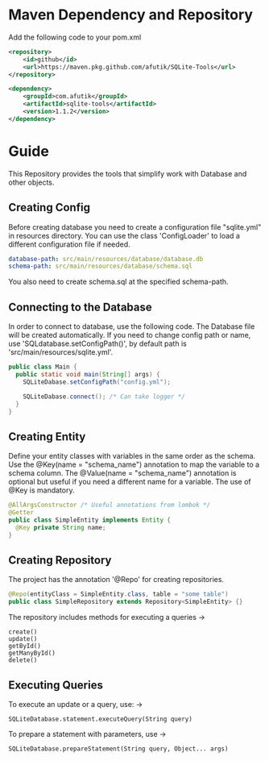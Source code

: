 # Maven Dependency and Repository
Add the following code to your pom.xml
```xml
<repository>
    <id>github</id>
    <url>https://maven.pkg.github.com/afutik/SQLite-Tools</url>
</repository>
```
```xml
<dependency>
    <groupId>com.afutik</groupId>
    <artifactId>sqlite-tools</artifactId>
    <version>1.1.2</version>
</dependency>
```

# Guide
This Repository provides the tools that simplify work with Database and other objects. 
## Creating Config
Before creating database you need to create a configuration file "sqlite.yml" in resources directory. You can use the class 'ConfigLoader' to load a different configuration file if needed.
```yml
database-path: src/main/resources/database/database.db
schema-path: src/main/resources/database/schema.sql
```
You also need to create schema.sql at the specified schema-path.

## Connecting to the Database
In order to connect to database, use the following code. The Database file will be created automatically.
If you need to change config path or name, use 'SQLdatabase.setConfigPath()', by default path is 'src/main/resources/sqlite.yml'.
```java
public class Main {
  public static void main(String[] args) {
    SQLiteDabase.setConfigPath("config.yml");

    SQLiteDabase.connect(); /* Can take logger */
  }
}
```

## Creating Entity
Define your entity classes with variables in the same order as the schema. Use the @Key(name = "schema_name") annotation to map the variable to a schema column. The @Value(name = "schema_name") annotation is optional but useful if you need a different name for a variable. The use of @Key is mandatory.
```java
@AllArgsConstructor /* Useful annotations from lombok */
@Getter
public class SimpleEntity implements Entity {
  @Key private String name;
}
```

## Creating Repository
The project has the annotation '@Repo' for creating repositories.
```java
@Repo(entityClass = SimpleEntity.class, table = "some table")
public class SimpleRepository extends Repository<SimpleEntity> {}
```
The repository includes methods for executing a queries ->
```
create()
update()
getById()
getManyById()
delete()
```


## Executing Queries
To execute an update or a query, use: ->
```
SQLiteDatabase.statement.executeQuery(String query)
```

To prepare a statement with parameters, use ->
```
SQLiteDatabase.prepareStatement(String query, Object... args)
```
 
